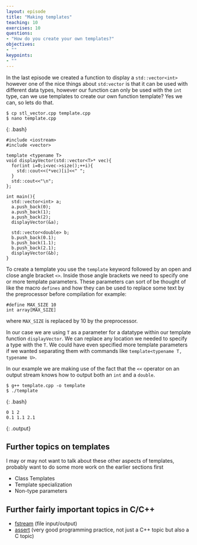 ```yaml
---
layout: episode
title: "Making templates"
teaching: 10
exercises: 10
questions:
- "How do you create your own templates?"
objectives:
- ""
keypoints:
- ""
---
```

In the last episode we created a function to display a `std::vector<int>` however one of the nice things about `std:vector` is that it can be used with different data types, however our function can only be used with the `int` type, can we use templates to create our own function template? Yes we can, so lets do that.
~~~
$ cp stl_vector.cpp template.cpp
$ nano template.cpp
~~~
{: .bash}

~~~
#include <iostream>
#include <vector>

template <typename T>
void displayVector(std::vector<T>* vec){
  for(int i=0;i<vec->size();++i){
    std::cout<<(*vec)[i]<<" ";
  }
  std::cout<<"\n";
};

int main(){
  std::vector<int> a;
  a.push_back(0);
  a.push_back(1);
  a.push_back(2);
  displayVector(&a);
  
  std::vector<double> b;
  b.push_back(0.1);
  b.push_back(1.1);
  b.push_back(2.1);
  displayVector(&b);
}
~~~
To create a template you use the `template` keyword followed by an open and close angle bracket `<>`. Inside those angle brackets we need to specify one or more template parameters. These parameters can sort of be thought of like the macro `defines` and how they can be used to replace some text by the preprocessor before compilation for example:
~~~
#define MAX_SIZE 10
int array[MAX_SIZE]
~~~
where `MAX_SIZE` is replaced by 10 by the preprocessor.

In our case we are using `T` as a parameter for a datatype within our template function `displayVector`. We can replace any location we needed to specify a type with the `T`. We could have even specified more template parameters if we wanted separating them with commands like `template<typename T, typename U>`.

In our example we are making use of the fact that the `<<` operator on an output stream knows how to output both an `int` and a `double`.


~~~
$ g++ template.cpp -o template
$ ./template
~~~
{: .bash}
~~~
0 1 2
0.1 1.1 2.1
~~~
{: .output}


## Further topics on templates
I may or may not want to talk about these other aspects of templates, probably want to do some more work on the earlier sections first
* Class Templates
* Template specialization
* Non-type parameters

## Further fairly important topics in C/C++
* [fstream](http://www.cplusplus.com/reference/fstream/) (file input/output)
* [assert](http://www.cplusplus.com/reference/cassert/assert/) (very good programming practice, not just a C++ topic but also a C topic)